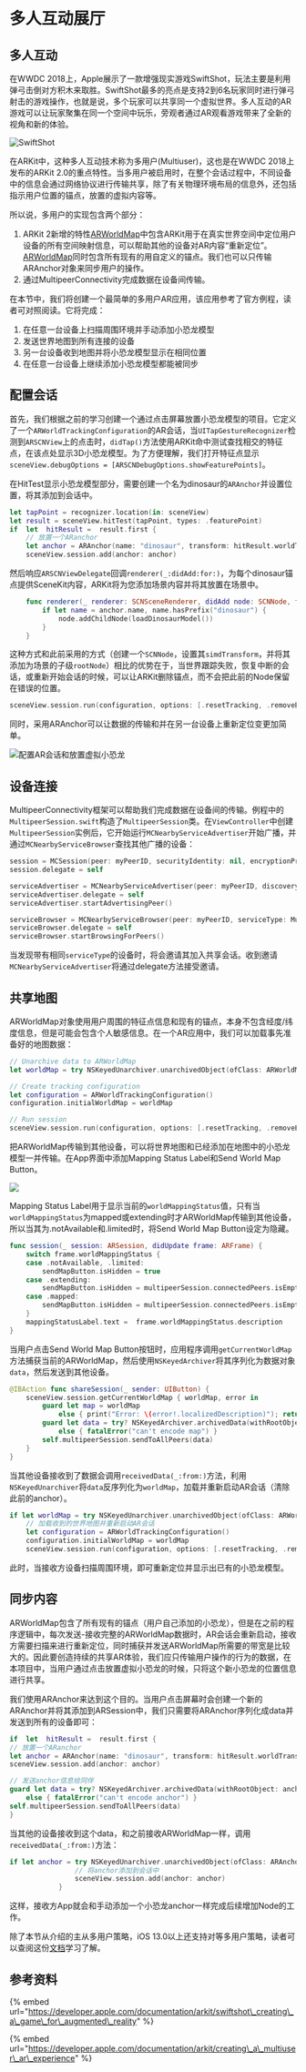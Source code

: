 # 多人互动展厅

## 多人互动

在WWDC 2018上，Apple展示了一款增强现实游戏SwiftShot，玩法主要是利用弹弓击倒对方积木来取胜。SwiftShot最多的亮点是支持2到6名玩家同时进行弹弓射击的游戏操作，也就是说，多个玩家可以共享同一个虚拟世界。多人互动的AR游戏可以让玩家聚集在同一个空间中玩乐，旁观者通过AR观看游戏带来了全新的视角和新的体验。

![SwiftShot](.gitbook/assets/image%20%2824%29.png)

在ARKit中，这种多人互动技术称为多用户\(Multiuser\)，这也是在WWDC 2018上发布的ARKit 2.0的重点特性。当多用户被启用时，在整个会话过程中，不同设备中的信息会通过网络协议进行传输共享，除了有关物理环境布局的信息外，还包括指示用户位置的锚点，放置的虚拟内容等。

所以说，多用户的实现包含两个部分：

1. ARKit 2新增的特性[ARWorldMap](https://developer.apple.com/documentation/arkit/arworldmap)中包含ARKit用于在真实世界空间中定位用户设备的所有空间映射信息，可以帮助其他的设备对AR内容“重新定位”。[ARWorldMap](https://developer.apple.com/documentation/arkit/arworldmap)同时包含所有现有的用自定义的锚点。我们也可以只传输ARAnchor对象来同步用户的操作。
2. 通过MultipeerConnectivity完成数据在设备间传输。

在本节中，我们将创建一个最简单的多用户AR应用，该应用参考了官方例程，读者可对照阅读。它将完成：

1. 在任意一台设备上扫描周围环境并手动添加小恐龙模型
2. 发送世界地图到所有连接的设备
3. 另一台设备收到地图并将小恐龙模型显示在相同位置
4. 在任意一台设备上继续添加小恐龙模型都能被同步

## 配置会话

首先，我们根据之前的学习创建一个通过点击屏幕放置小恐龙模型的项目。它定义了一个`ARWorldTrackingConfiguration`的AR会话，当`UITapGestureRecognizer`检测到`ARSCNView`上的点击时，`didTap()`方法使用ARKit命中测试查找相交的特征点，在该点处显示3D小恐龙模型。为了方便理解，我们打开特征点显示`sceneView.debugOptions = [ARSCNDebugOptions.showFeaturePoints]`。

在HitTest显示小恐龙模型部分，需要创建一个名为dinosaur的`ARAnchor`并设置位置，将其添加到会话中。

```swift
let tapPoint = recognizer.location(in: sceneView)
let result = sceneView.hitTest(tapPoint, types: .featurePoint)
if  let  hitResult =  result.first {
    // 放置一个ARanchor
    let anchor = ARAnchor(name: "dinosaur", transform: hitResult.worldTransform)
    sceneView.session.add(anchor: anchor)
```

然后响应`ARSCNViewDelegate`回调`renderer(_:didAdd:for:)`，为每个dinosaur锚点提供SceneKit内容，ARKit将为您添加场景内容并将其放置在场景中。

```swift
    func renderer(_ renderer: SCNSceneRenderer, didAdd node: SCNNode, for anchor: ARAnchor) {
        if let name = anchor.name, name.hasPrefix("dinosaur") {
            node.addChildNode(loadDinosaurModel())
        }
    }
```

这种方式和此前采用的方式（创建一个`SCNNode`，设置其`simdTransform`，并将其添加为场景的子级`rootNode`）相比的优势在于，当世界跟踪失败，恢复中断的会话，或重新开始会话的时候，可以让ARKit删除锚点，而不会把此前的Node保留在错误的位置。

```swift
sceneView.session.run(configuration, options: [.resetTracking, .removeExistingAnchors])
```

同时，采用ARAnchor可以让数据的传输和并在另一台设备上重新定位变更加简单。

![&#x914D;&#x7F6E;AR&#x4F1A;&#x8BDD;&#x548C;&#x653E;&#x7F6E;&#x865A;&#x62DF;&#x5C0F;&#x6050;&#x9F99;](.gitbook/assets/img_fc337861bdd9-1.jpeg)

## 设备连接

MultipeerConnectivity框架可以帮助我们完成数据在设备间的传输。例程中的`MultipeerSession.swift`构造了`MultipeerSession`类。在`ViewController`中创建`MultipeerSession`实例后，它开始运行`MCNearbyServiceAdvertiser`开始广播，并通过`MCNearbyServiceBrowser`查找其他广播的设备：

```swift
session = MCSession(peer: myPeerID, securityIdentity: nil, encryptionPreference: .required)
session.delegate = self

serviceAdvertiser = MCNearbyServiceAdvertiser(peer: myPeerID, discoveryInfo: nil, serviceType: MultipeerSession.serviceType)
serviceAdvertiser.delegate = self
serviceAdvertiser.startAdvertisingPeer()

serviceBrowser = MCNearbyServiceBrowser(peer: myPeerID, serviceType: MultipeerSession.serviceType)
serviceBrowser.delegate = self
serviceBrowser.startBrowsingForPeers()

```

当发现带有相同`serviceType`的设备时，将会邀请其加入共享会话。收到邀请`MCNearbyServiceAdvertiser`将通过delegate方法接受邀请。

## 共享地图

ARWorldMap对象使用用户周围的特征点信息和现有的锚点，本身不包含经度/纬度信息，但是可能会包含个人敏感信息。在一个AR应用中，我们可以加载事先准备好的地图数据：

```swift
// Unarchive data to ARWorldMap
let worldMap = try NSKeyedUnarchiver.unarchivedObject(ofClass: ARWorldMap.self, from: data)

// Create tracking configuration
let configuration = ARWorldTrackingConfiguration()
configuration.initialWorldMap = worldMap

// Run session
sceneView.session.run(configuration, options: [.resetTracking, .removeExistingAnchors])
```

把ARWorldMap传输到其他设备，可以将世界地图和已经添加在地图中的小恐龙模型一并传输。在App界面中添加Mapping Status Label和Send World Map Button。

![](.gitbook/assets/image%20%281%29.png)

Mapping Status Label用于显示当前的`worldMappingStatus`值，只有当`worldMappingStatus`为mapped或extending时才ARWorldMap传输到其他设备，所以当其为.notAvailable和.limited时，将Send World Map Button设定为隐藏。

```swift
func session(_ session: ARSession, didUpdate frame: ARFrame) {
    switch frame.worldMappingStatus {
    case .notAvailable, .limited:
        sendMapButton.isHidden = true
    case .extending:
        sendMapButton.isHidden = multipeerSession.connectedPeers.isEmpty
    case .mapped:
        sendMapButton.isHidden = multipeerSession.connectedPeers.isEmpty
    }
    mappingStatusLabel.text =  frame.worldMappingStatus.description
}
```

当用户点击Send World Map Button按钮时，应用程序调用`getCurrentWorldMap`方法捕获当前的ARWorldMap，然后使用`NSKeyedArchiver`将其序列化为数据对象`data`，然后发送到其他设备。

```swift
@IBAction func shareSession(_ sender: UIButton) {
    sceneView.session.getCurrentWorldMap { worldMap, error in
        guard let map = worldMap
            else { print("Error: \(error!.localizedDescription)"); return }
        guard let data = try? NSKeyedArchiver.archivedData(withRootObject: map, requiringSecureCoding: true)
            else { fatalError("can't encode map") }
        self.multipeerSession.sendToAllPeers(data)
    }
}
```

当其他设备接收到了数据会调用`receivedData(_:from:)`方法，利用`NSKeyedUnarchiver`将`data`反序列化为`worldMap`，加载并重新启动AR会话（清除此前的anchor）。

```swift
if let worldMap = try NSKeyedUnarchiver.unarchivedObject(ofClass: ARWorldMap.self, from: data) {
    // 加载收到的世界地图并重新启动AR会话
    let configuration = ARWorldTrackingConfiguration()
    configuration.initialWorldMap = worldMap
    sceneView.session.run(configuration, options: [.resetTracking, .removeExistingAnchors])
```

此时，当接收方设备扫描周围环境，即可重新定位并显示出已有的小恐龙模型。

## 同步内容

ARWorldMap包含了所有现有的锚点（用户自己添加的小恐龙），但是在之前的程序逻辑中，每次发送-接收完整的ARWorldMap数据时，AR会话会重新启动，接收方需要扫描来进行重新定位，同时捕获并发送ARWorldMap所需要的带宽是比较大的。因此要创造持续的共享AR体验，我们应只传输用户操作的行为的数据，在本项目中，当用户通过点击放置虚拟小恐龙的时候，只将这个新小恐龙的位置信息进行共享。

我们使用ARAnchor来达到这个目的。当用户点击屏幕时会创建一个新的ARAnchor并将其添加到ARSession中，我们只需要将ARAnchor序列化成data并发送到所有的设备即可：

```swift
if  let  hitResult =  result.first {
// 放置一个ARanchor
let anchor = ARAnchor(name: "dinosaur", transform: hitResult.worldTransform)
sceneView.session.add(anchor: anchor)

// 发送anchor信息给同伴
guard let data = try? NSKeyedArchiver.archivedData(withRootObject: anchor, requiringSecureCoding: true)
    else { fatalError("can't encode anchor") }
self.multipeerSession.sendToAllPeers(data)
}
```

当其他的设备接收到这个data，和之前接收ARWorldMap一样，调用`receivedData(_:from:)`方法：

```swift
if let anchor = try NSKeyedUnarchiver.unarchivedObject(ofClass: ARAnchor.self, from: data) {
                // 将anchor添加到会话中
                sceneView.session.add(anchor: anchor)
            }
```

这样，接收方App就会和手动添加一个小恐龙anchor一样完成后续增加Node的工作。

除了本节从介绍的主从多用户策略，iOS 13.0以上还支持对等多用户策略，读者可以查阅这份[文档](https://developer.apple.com/documentation/arkit/creating_a_collaborative_session)学习了解。

## 参考资料

{% embed url="https://developer.apple.com/documentation/arkit/swiftshot\_creating\_a\_game\_for\_augmented\_reality" %}

{% embed url="https://developer.apple.com/documentation/arkit/creating\_a\_multiuser\_ar\_experience" %}



